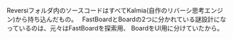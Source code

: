 ﻿Reversiフォルダ内のソースコードはすべてKalmia(自作のリバーシ思考エンジン)から持ち込んだもの。　
FastBoardとBoardの2つに分かれている謎設計になっているのは、元々はFastBoardを探索用、 BoardをUI用に分けていたから。　
